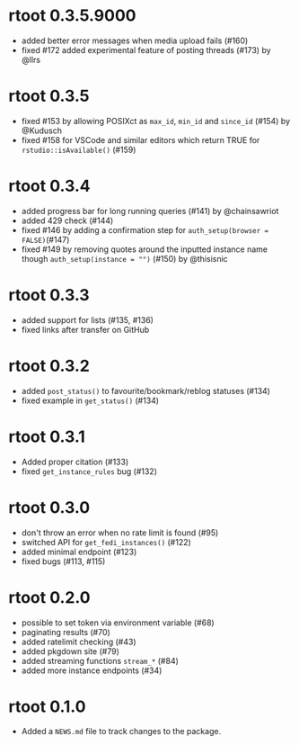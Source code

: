 # rtoot 0.3.5.9000

* added better error messages when media upload fails  (#160)
* fixed #172 added experimental feature of posting threads (#173) by @llrs

# rtoot 0.3.5

* fixed #153 by allowing POSIXct as `max_id`, `min_id` and `since_id` (#154) by @Kudusch
* fixed #158 for VSCode and similar editors which return TRUE for `rstudio::isAvailable()` (#159)

# rtoot 0.3.4

* added progress bar for long running queries (#141) by @chainsawriot
* added 429 check (#144)
* fixed #146 by adding a confirmation step for `auth_setup(browser = FALSE)`(#147)
* fixed #149 by removing quotes around the inputted instance name though `auth_setup(instance = "")` (#150) by @thisisnic

# rtoot 0.3.3

* added support for lists (#135, #136)
* fixed links after transfer on GitHub 

# rtoot 0.3.2

* added `post_status()` to favourite/bookmark/reblog statuses (#134)
* fixed example in `get_status()` (#134)

# rtoot 0.3.1

* Added proper citation (#133)
* fixed `get_instance_rules` bug (#132)

# rtoot 0.3.0

* don't throw an error when no rate limit is found (#95)
* switched API for `get_fedi_instances()` (#122)
* added minimal endpoint (#123)
* fixed bugs (#113, #115)

# rtoot 0.2.0

* possible to set token via environment variable (#68)
* paginating results (#70)
* added ratelimit checking (#43)
* added pkgdown site (#79)
* added streaming functions `stream_*` (#84)
* added more instance endpoints (#34)

# rtoot 0.1.0

* Added a `NEWS.md` file to track changes to the package.


